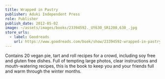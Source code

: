 ```yaml
---
title: Wrapped in Pastry
publisher: Aduki Independent Press
role: Publisher
publish_date: 2012-05-02
image: ~/assets/images/books/23394592._UY630_SR1200,630_.jpg
store_urls:
  - label: Goodreads
    url: https://www.goodreads.com/book/show/23394592-wrapped-in-pastry
---
```


Contains 20 vegan pie, tart and roll recipes for a crowd, including soy free and gluten free dishes. Full of tempting large photos, clear instructions and mouth-watering recipes, this is the book to keep you and your friends full and warm through the winter months.